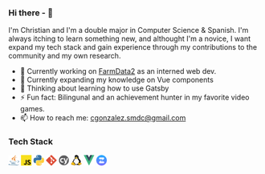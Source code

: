 ### Hi there - 👋

I'm Christian and I'm a double major in Computer Science & Spanish. 
I'm always itching to learn something new, and althought I'm a novice, 
I want expand my tech stack and gain experience through my contributions to
the community and my own research. 

- 🔭 Currently working on [FarmData2](https://github.com/FarmData-2-Dev-Team-2022/FarmData2) as an interned web dev.
- 🌱 Currently expanding my knowledge on Vue components
- 💬 Thinking about learning how to use Gatsby
- ⚡ Fun fact: Bilingunal and an achievement hunter in my favorite video games.
- 📫 How to reach me: cgonzalez.smdc@gmail.com

### Tech Stack
  <a href="https://www.java.com/" title="Java"><img src="https://github.com/FutzMonitor/FutzMonitor/blob/main/icon/java.svg" alt="Java" width="21px" height="21px"></a>
  <a href="https://developer.mozilla.org/en-US/docs/Web/JavaScript" title="JS"><img src="https://github.com/FutzMonitor/FutzMonitor/blob/main/icon/javascript.svg" alt="JavaScript" width="21px" height="21px"></a>
  <a href="https://www.python.org/" title="Python"><img src="https://github.com/FutzMonitor/FutzMonitor/blob/main/icon/python.svg" alt="Python" width="21px" height="21px"></a>
  <a href="https://git-scm.com/" title="Git"><img src="https://github.com/FutzMonitor/FutzMonitor/blob/main/icon/git-icon.svg" alt="Git" width="21px" height="21px"></a>
  <a href="https://www.cypress.io/" title="Cypress"><img src="https://github.com/FutzMonitor/FutzMonitor/blob/main/icon/cypress.svg" alt="Cypress" width="21px" height="21px"></a>
  <a title="Linux"><img src="https://github.com/FutzMonitor/FutzMonitor/blob/main/icon/linux-tux.svg" alt="Linux" width="21px" height="21px"></a>
  <a href="https://vuejs.org/" title="Vue"><img src="https://github.com/FutzMonitor/FutzMonitor/blob/main/icon/vue.svg" alt="Vue" width="21px" height="21px"></a>
  <a href="https://zulip.com" title="Zulip"><img src="https://github.com/FutzMonitor/FutzMonitor/blob/main/icon/zulip.svg" alt="Zulip" width="21px" height="21px"></a>
